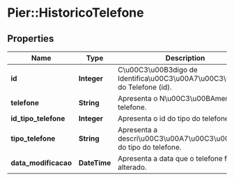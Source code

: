 # Pier::HistoricoTelefone

## Properties
Name | Type | Description | Notes
------------ | ------------- | ------------- | -------------
**id** | **Integer** | C\u00C3\u00B3digo de Identifica\u00C3\u00A7\u00C3\u00A3o do Telefone (id). | [optional] 
**telefone** | **String** | Apresenta o N\u00C3\u00BAmero do telefone. | [optional] 
**id_tipo_telefone** | **Integer** | Apresenta o id do tipo do telefone. | [optional] 
**tipo_telefone** | **String** | Apresenta a descri\u00C3\u00A7\u00C3\u00A3o do tipo do telefone. | [optional] 
**data_modificacao** | **DateTime** | Apresenta a data que o telefone fora alterado. | [optional] 



